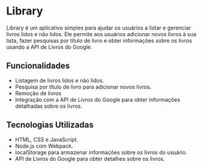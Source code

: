 # Library

Library é um aplicativo simples para ajudar os usuários a listar e gerenciar livros lidos e não lidos. Ele permite aos usuários adicionar novos livros à sua lista, fazer pesquisas por título de livro e obter informações sobre os livros usando a API de Livros do Google.

## Funcionalidades

- Listagem de livros lidos e não lidos.
- Pesquisa por título de livro para adicionar novos livros.
- Remoção de livros
- Integração com a API de Livros do Google para obter informações detalhadas sobre os livros.

## Tecnologias Utilizadas

- HTML, CSS e JavaScript.
- Node.js com Webpack.
- localStorage para armazenar informações sobre os livros do usuário.
- API de Livros do Google para obter detalhes sobre os livros.
